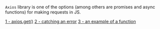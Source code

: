 ```Axios``` library is one of the options (among others are promises and async functions) for making requests in JS.

[1 - axios.get()](./.1)
[ ](./.2)
[2 - catching an error](./.3)
[3 - an example of a function](./.4)
